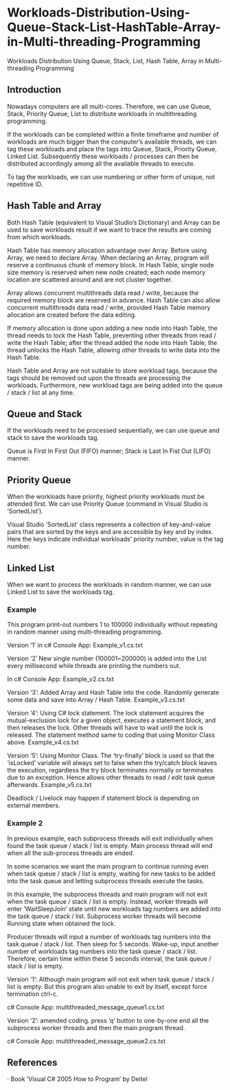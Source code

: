 # Workloads-Distribution-Using-Queue-Stack-List-HashTable-Array-in-Multi-threading-Programming
Workloads Distribution Using Queue, Stack, List, Hash Table, Array in Multi-threading Programming


## Introduction

Nowadays computers are all multi-cores. Therefore, we can use Queue, Stack, Priority Queue, List to distribute workloads in multithreading programming.

If the workloads can be completed within a finite timeframe and number of workloads are much bigger than the computer’s available threads, we can tag these workloads and place the tags into Queue, Stack, Priority Queue, Linked List. Subsequently these workloads / processes can then be distributed accordingly among all the available threads to execute.

To tag the workloads, we can use numbering or other form of unique, not repetitive ID.

 

## Hash Table and Array
Both Hash Table (equivalent to Visual Studio’s Dictionary) and Array can be used to save workloads result if we want to trace the results are coming from which workloads.

Hash Table has memory allocation advantage over Array. Before using Array, we need to declare Array. When declaring an Array, program will reserve a continuous chunk of memory block. In Hash Table, single node size memory is reserved when new node created; each node memory location are scattered around and are not cluster together.

Array allows concurrent multithreads data read / write, because the required memory block are reserved in advance. Hash Table can also allow concurrent multithreads data read / write, provided Hash Table memory allocation are created before the data editing.

If memory allocation is done upon adding a new node into Hash Table, the thread needs to lock the Hash Table, preventing other threads from read / write the Hash Table; after the thread added the node into Hash Table, the thread unlocks the Hash Table, allowing other threads to write data into the Hash Table.

Hash Table and Array are not suitable to store workload tags, because the tags should be removed out upon the threads are processing the workloads. Furthermore, new workload tags are being added into the queue / stack / list at any time.

 

## Queue and Stack
If the workloads need to be processed sequentially, we can use queue and stack to save the workloads tag.

Queue is First In First Out (FIFO) manner; Stack is Last In Fist Out (LIFO) manner.

 

## Priority Queue
When the workloads have priority, highest priority workloads must be attended first. We can use Priority Queue (command in Visual Studio is ‘SortedList’).

Visual Studio ‘SortedList’ class represents a collection of key-and-value pairs that are sorted by the keys and are accessible by key and by index. Here the keys indicate individual workloads’ priority number, value is the tag number.

 

 

## Linked List
When we want to process the workloads in random manner, we can use Linked List to save the workloads tag.

 

### Example

This program print-out numbers 1 to 100000 individually without repeating in random manner using multi-threading programming.

Version ‘1’ in c# Console App: Example_v1.cs.txt

Version ‘2’ New single number (100001~200000) is added into the List every millisecond while threads are printing the numbers out.

In c# Console App:  Example_v2.cs.txt

Version ‘3’: Added Array and Hash Table into the code. Randomly generate some data and save into Array / Hash Table.  Example_v3.cs.txt

Version ‘4’: Using C# lock statement. The lock statement acquires the mutual-exclusion lock for a given object, executes a statement block, and then releases the lock. Other threads will have to wait until the lock is released. The statement method same to coding that using Monitor Class above.  Example_v4.cs.txt

Version ‘5’: Using Monitor Class. The ‘try-finally’ block is used so that the ‘isLocked’ variable will always set to false when the try/catch block leaves the execution, regardless the try block terminates normally or terminates due to an exception. Hence allows other threads to read / edit task queue afterwards.  Example_v5.cs.txt

Deadlock / Livelock may happen if statement block is depending on external members.

 
### Example 2

In previous example, each subprocess threads will exit individually when found the task queue / stack / list is empty. Main process thread will end when all the sub-process threads are ended.

In some scenarios we want the main program to continue running even when task queue / stack / list is empty, waiting for new tasks to be added into the task queue and letting subprocess threads execute the tasks.

In this example, the subprocess threads and main program will not exit when the task queue / stack / list is empty. Instead, worker threads will enter ‘WaitSleepJoin’ state until new workloads tag numbers are added into the task queue / stack / list. Subprocess worker threads will become Running state when obtained the lock.

Producer threads will input a number of workloads tag numbers into the task queue / stack / list. Then sleep for 5 seconds. Wake-up, input another number of workloads tag numbers into the task queue / stack / list. Therefore, certain time within these 5 seconds interval, the task queue / stack / list is empty.

Version ‘1’: Although main program will not exit when task queue / stack / list is empty. But this program also unable to exit by itself, except force termination ctrl-c.

c# Console App:  multithreaded_message_queue1.cs.txt

Version ‘2’: amended coding. press ‘q’ button to one-by-one end all the subprocess worker threads and then the main program thread.

c# Console App: multithreaded_message_queue2.cs.txt 




## References
·       Book ‘Visual C# 2005 How to Program’ by Deitel
